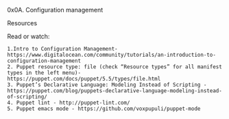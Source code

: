 0x0A. Configuration management

Resources

Read or watch:

    1.Intro to Configuration Management- https://www.digitalocean.com/community/tutorials/an-introduction-to-configuration-management
    2. Puppet resource type: file (check “Resource types” for all manifest types in the left menu)- https://puppet.com/docs/puppet/5.5/types/file.html
    3. Puppet’s Declarative Language: Modeling Instead of Scripting - https://puppet.com/blog/puppets-declarative-language-modeling-instead-of-scripting/
    4. Puppet lint - http://puppet-lint.com/
    5. Puppet emacs mode - https://github.com/voxpupuli/puppet-mode

